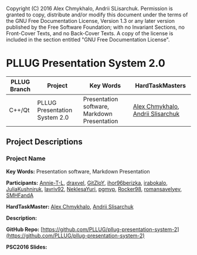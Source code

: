 Copyright (C)  2016  Alex Chmykhalo, Andrii SLisarchuk.
    Permission is granted to copy, distribute and/or modify this document
    under the terms of the GNU Free Documentation License, Version 1.3
    or any later version published by the Free Software Foundation;
    with no Invariant Sections, no Front-Cover Texts, and no Back-Cover Texts.
    A copy of the license is included in the section entitled "GNU
    Free Documentation License".

# PLLUG Presentation System 2.0
| PLLUG Branch| Project | Key Words | HardTaskMasters |
| -- | -- | -- | -- |
| C++/Qt | PLLUG Presentation System 2.0 | Presentation software, Markdown Presentation | [Alex Chmykhalo](https://github.com/orgs/PLLUG/people/alexchmykhalo), [Andrii Slisarchuk](https://github.com/orgs/PLLUG/people/Guitarheroua) |


## Project Descriptions

### Project Name

**Key Words:**
Presentation software, Markdown Presentation 

**Participants:**
[Annie-T-L](https://github.com/orgs/PLLUG/people/Annie-T-L), [draxvel](https://github.com/orgs/PLLUG/people/draxvel), [GitZloY](https://github.com/orgs/PLLUG/people/GitZloY), [ihor96berizka](https://github.com/orgs/PLLUG/people/ihor96berizka), [irabokalo](https://github.com/orgs/PLLUG/people/irabokalo), [JuliaKushniruk](https://github.com/orgs/PLLUG/people/JuliaKushniruk), [lavriv92](https://github.com/orgs/PLLUG/people/lavriv92), [NeklesaYuri](https://github.com/orgs/PLLUG/people/NeklesaYuri), [pgmvp](https://github.com/orgs/PLLUG/people/pgmvp), [Rocker98](https://github.com/orgs/PLLUG/people/Rocker98), [romansavelyev](https://github.com/orgs/PLLUG/people/romansavelyev), [SMHFandA](https://github.com/orgs/PLLUG/people/SMHFandA)

**HardTaskMaster:**
[Alex Chmykhalo](https://github.com/orgs/PLLUG/people/alexchmykhalo), [Andrii Slisarchuk](https://github.com/orgs/PLLUG/people/Guitarheroua) 

**Description:**

**GitHub Repo:**
[https://github.com/PLLUG/pllug-presentation-system-2](https://github.com/PLLUG/pllug-presentation-system-2)

**PSC2016 Slides:**

